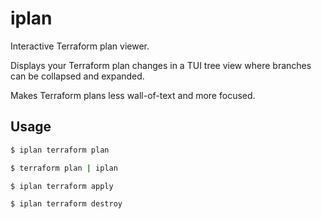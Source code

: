 # iplan

Interactive Terraform plan viewer.

Displays your Terraform plan changes in a TUI tree view where branches can be collapsed and expanded.

Makes Terraform plans less wall-of-text and more focused.

## Usage

```bash
$ iplan terraform plan
```

```bash
$ terraform plan | iplan
```

```bash
$ iplan terraform apply
```

```bash
$ iplan terraform destroy
```
